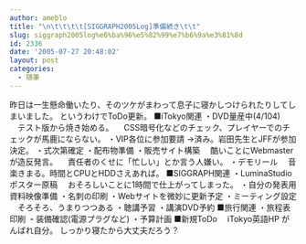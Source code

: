```yaml
---
author: ameblo
title: "\n\t\t\t\t[SIGGRAPH2005Log]準備続き\t\t"
slug: siggraph2005log%e6%ba%96%e5%82%99%e7%b6%9a%e3%81%8d
id: 2336
date: '2005-07-27 20:48:02'
layout: post
categories:
  - 随筆
---
```


昨日は一生懸命働いたり、そのツケがまわって息子に寝かしつけられたりしてしまいました。 というわけでToDo更新。 ■iTokyo関連 ・DVD量産中(4/104) 　テスト版から焼き始める。 　CSS暗号化などのチェック、プレイヤーでのチェックが馬鹿にならない。 ・VIP各位に参加要請 →済み。岩田先生とJFFが参加決定。 ・式次第確定 ・配布物準備 ・販売サイト構築 　酷いことにWebmasterが造反発言。 　責任者のくせに「忙しい」とか言う人嫌い。 ・デモリール 　音楽きまる。時間とCPUとHDDさえあれば。 ■SIGGRAPH関連 ・LuminaStudioポスター原稿 　おそろしいことに1時間で仕上がってしまった。 ・自分の発表用資料映像準備 ・名刺の印刷 ・Webサイトを微妙に更新予定 ・ミーティング設定 　そろそろ、うまりつつある ・聴講予習 ・講演DVD予約 ■旅行関連 ・旅程表印刷 ・装備確認(電源プラグなど) ・予算計画 ■新規ToDo 　iTokyo英語HP がんばれ自分。 しっかり寝たから大丈夫だろう？